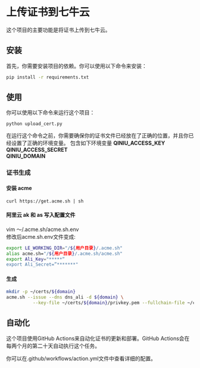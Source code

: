 # 上传证书到七牛云

这个项目的主要功能是将证书上传到七牛云。

## 安装

首先，你需要安装项目的依赖。你可以使用以下命令来安装：

```bash
pip install -r requirements.txt
```

## 使用   
你可以使用以下命令来运行这个项目：
```
python upload_cert.py
```
在运行这个命令之前，你需要确保你的证书文件已经放在了正确的位置，并且你已经设置了正确的环境变量。
包含如下环境变量
**QINIU_ACCESS_KEY**  
**QINIU_ACCESS_SECRET**  
**QINIU_DOMAIN** 

### 证书生成
#### 安装 acme   
`curl https://get.acme.sh | sh`
#### 阿里云 ak 和 as 写入配置文件  
vim ～/.acme.sh/acme.sh.env     
修改后acme.sh.env文件变成:    
```bash
export LE_WORKING_DIR="/${用户目录}/.acme.sh"  
alias acme.sh="/${用户目录}/.acme.sh/acme.sh"  
export Ali_Key="*****“
export Ali_Secret=”*******"
```
#### 生成
``` bash
mkdir -p ~/certs/${domain}
acme.sh --issue --dns dns_ali -d ${domain} \
          --key-file ~/certs/${domain}/privkey.pem --fullchain-file ~/certs/${domain}/fullchain.pem
```

## 自动化
这个项目使用GitHub Actions来自动化证书的更新和部署。GitHub Actions会在每两个月的第二十天自动执行这个任务。

你可以在.github/workflows/action.yml文件中查看详细的配置。

